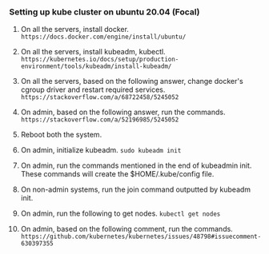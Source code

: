 ### Setting up kube cluster on ubuntu 20.04 (Focal)

1. On all the servers, install docker.
`https://docs.docker.com/engine/install/ubuntu/`

2. On all the servers, install kubeadm, kubectl.
`https://kubernetes.io/docs/setup/production-environment/tools/kubeadm/install-kubeadm/`

3. On all the servers, based on the following answer, change docker's cgroup driver and restart required services.
`https://stackoverflow.com/a/68722458/5245052`

4. On admin, based on the following answer, run the commands.
`https://stackoverflow.com/a/52196985/5245052`

5. Reboot both the system.

6. On admin, initialize kubeadm.
`sudo kubeadm init`

7. On admin, run the commands mentioned in the end of kubeadmin init. These commands will create the $HOME/.kube/config file.

8. On non-admin systems, run the join command outputted by kubeadm init.

9. On admin, run the following to get nodes.
`kubectl get nodes`

10. On admin, based on the following comment, run the commands.
`https://github.com/kubernetes/kubernetes/issues/48798#issuecomment-630397355`

